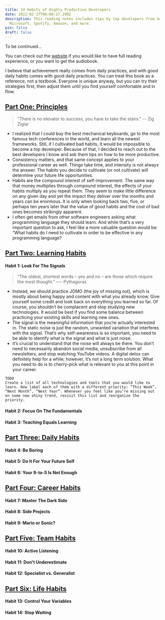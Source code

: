 ```yaml
---
title: 14 Habits of Highly Productive Developers
date: 2022-02-27T06:08:27.298Z
description: This reading notes includes tips by top developers from Google,
  Microsoft, Spotify, Amazon, and more.
pin: false
draft: false
---
```

To be continued...

You can check out the [website](https://14habits.com/) if you would like to have full reading experience, or you want to get the audiobook.

I believe that achievement really comes from daily practices, and with good daily habits comes with good daily practices. You can treat this book as a reference, not a textbook. Everyone is unique anyway, but you can try their strategies first, then adjust them until you find yourself comfortable and in flow.

<div id="principles"></div>

## <a href="#principles" name="fragment">Part One: Principles</a>

> "There is no elevator to success, you have to take the stairs." -- Zig Ziglar

- I realized that I could buy the best mechanical keyboards, go to the most famous tech conferences in the world, and learn all the newest frameworks. Still, if I cultivated bad habits, it would be impossible to become a top developer. Because of that, I decided to reach out to the best developers I know and ask them tips on how to be more productive.
- Consistency matters, and that same concept applies to your professional career as well. Things take time, and intensity is not always the answer. The habits you decide to cultivate (or not cultivate) will determine your future life opportunities.
- Habits are the compound interest of self-improvement. The same way that money multiplies through compound interest, the effects of your habits multiply as you repeat them. They seem to make little difference on any given day and yet the impact they deliver over the months and years can be enormous. It is only when looking back two, five, or perhaps ten years later that the value of good habits and the cost of bad ones becomes strikingly apparent.
- I often get emails from other software engineers asking what programming language they should learn. And while that’s a very important question to ask, I feel like a more valuable question would be: “What habits do I need to cultivate in order to be effective in any programming language?

<div id="learning-habits"></div>

## <a href="#learning-habits" name="fragment">Part Two: Learning Habits</a>

#### Habit 1: Look For The Signals

> “The oldest, shortest words – yes and no – are those which require the most thought." ―- Pythagoras

- Instead, we should practice JOMO (the joy of missing out), which is mostly about being happy and content with what you already know. Give yourself some credit and look back on everything you learned so far. Of course, you shouldn’t be complacent and stop studying new technologies. It would be best if you find some balance between practicing your existing skills and learning new ones.
- The signal is the meaningful information that you’re actually interested in. The static noise is just the random, unwanted variation that interferes with the signal. That’s why self-awareness is so important, you need to be able to identify what is the signal and what is just noise.
- It’s crucial to understand that the noise will always be there. You don’t need to necessarily abandon social media, unsubscribe from all newsletters, and stop watching YouTube videos. A digital detox can definitely help for a while; however, it’s not a long term solution. What you need to do is to cherry-pick what is relevant to you at this point in your career.

```
TODO
Create a list of all technologies and tools that you would like to learn. Now label each of them with a different priority: “This Week”, “Next Month”, “Next Year”. Whenever you feel like you’re missing out on some new shiny trend, revisit this list and reorganize the priority.
```

#### Habit 2: Focus On The Fundamentals

#### Habit 3: Teaching Equals Learning

<div id="daily-habits"></div>

## <a href="#daily-habits" name="fragment">Part Three: Daily Habits</a>

#### Habit 4: Be Boring

#### Habit 5: Do It For Your Future Self

#### Habit 6: Your 9-to-5 Is Not Enough

<div id="career-habits"></div>

## <a href="#career-habits" name="fragment">Part Four: Career Habits</a>

#### Habit 7: Master The Dark Side

#### Habit 8: Side Projects

#### Habit 9: Mario or Sonic?

<div id="team-habits"></div>

## <a href="#team-habits" name="fragment">Part Five: Team Habits</a>

#### Habit 10: Active Listening

#### Habit 11: Don't Underestimate

#### Habit 12: Specialist vs. Generalist

<div id="life-habits"></div>

## <a href="#life-habits" name="fragment">Part Six: Life Habits</a>

#### Habit 13: Control Your Variables

#### Habit 14: Stop Waiting
